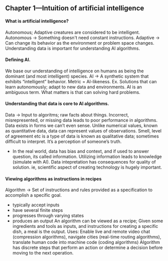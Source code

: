 ## Chapter 1—Intuition of artificial intelligence

#### What is artificial intelligence?
Autonomous; Adaptive creatures are considered to be intelligent. 
Autonomous -> Something doesn't need constant instructions. 
Adaptive -> Can change its behavior as the environment or problem space changes.
Understanding data is important for understanding AI algorithms.

#### Defining AI.
We base our understanding of intelligence on humans as being the dominant (and most intelligent) species.
AI -> A synthetic system that exhibits “intelligent” behavior.
Metric = AI-likeness. Ex. Solutions that can learn autonomously; adapt to new data and environments.
AI is an ambiguous term. What matters is that can solving hard problems.

#### Understanding that data is core to AI algorithms.
Data -> Input to algoritms; raw facts about things. Incorrect, misrepresented, or missing data leads to poor performance in algorithms.
Data exists in forms we can’t even sense. Unlike numerical values, known as quantitative data, data can represent values of observations.
Smell, level of agreement etc is a type of data is known as qualitative data; sometimes difficult to interpret. It’s a perception of someone’s truth.
- In the real world, data has bias and context, and if used to answer question, its called information. Utilizing information leads to knowledge (simulate with AI).
Data intepretation has consequences for quality of solution. ie, scientific aspect of creating technology is hugely important.

#### Viewing algorithms as instructions in recipes
Algorithm -> Set of instructions and rules provided as a specification to accomplish a specific goal.
- typically accept inputs
- have several finite steps 
- progresses through varying states
- produces an output
An algorithm can be viewed as a recipe; Given some ingredients and tools as inputs, and instructions for creating a specific dish, a meal is the output.
Uses: Enable live and remote video chat (compression algorithms), navigate cities (real-time routing algorithms), translate human code into machine code (coding algorithms)
Algorithm has discrete steps that perform an action or determine a decision before moving to the next operation.
